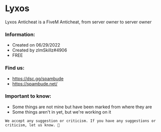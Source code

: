 # Lyxos
Lyxos Anticheat is a FiveM Anticheat, from server owner to server owner

### Information:
- Created on 06/29/2022
- Created by zImSkillz#4906
- FREE

### Find us:
- https://dsc.gg/spambude
- https://spambude.net/

### Important to know:
- Some things are not mine but have been marked from where they are
- Some things aren't in yet, but we're working on it

```We accept any suggestion or criticism. If you have any suggestions or criticism, let us know. 🙏```

